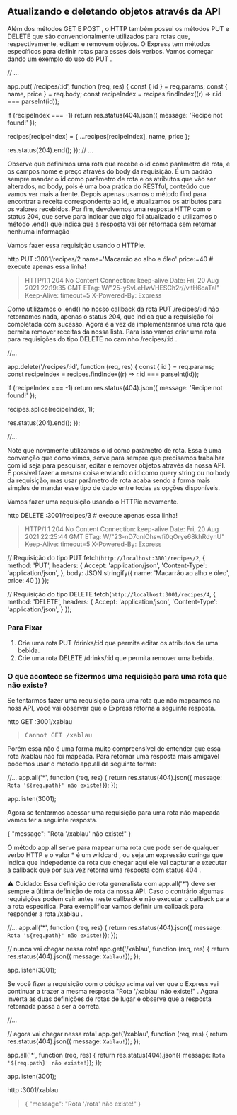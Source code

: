 ## Atualizando e deletando objetos através da API

Além dos métodos GET E POST , o HTTP também possui os métodos PUT e DELETE que são convencionalmente utilizados para rotas que, respectivamente, editam e removem objetos. O Express tem métodos específicos para definir rotas para esses dois verbos. Vamos começar dando um exemplo do uso do PUT .

// ...

app.put('/recipes/:id', function (req, res) {
  const { id } = req.params;
  const { name, price } = req.body;
  const recipeIndex = recipes.findIndex((r) => r.id === parseInt(id));

  if (recipeIndex === -1) return res.status(404).json({ message: 'Recipe not found!' });

  recipes[recipeIndex] = { ...recipes[recipeIndex], name, price };

  res.status(204).end();
});
// ...

Observe que definimos uma rota que recebe o id como parâmetro de rota, e os campos nome e preço através do body da requisição. É um padrão sempre mandar o id como parâmetro de rota e os atributos que vão ser alterados, no body, pois é uma boa prática do RESTful, conteúdo que vamos ver mais a frente. Depois apenas usamos o método find para encontrar a receita correspondente ao id, e atualizamos os atributos para os valores recebidos. Por fim, devolvemos uma resposta HTTP com o status 204, que serve para indicar que algo foi atualizado e utilizamos o método .end() que indica que a resposta vai ser retornada sem retornar nenhuma informação

Vamos fazer essa requisição usando o HTTPie.

http PUT :3001/recipes/2 name='Macarrão ao alho e óleo' price:=40 # execute apenas essa linha!
> HTTP/1.1 204 No Content
> Connection: keep-alive
> Date: Fri, 20 Aug 2021 22:19:35 GMT
> ETag: W/"25-ySvLeHwVHESCh2r//vitH6caTaI"
> Keep-Alive: timeout=5
> X-Powered-By: Express

Como utilizamos o .end() no nosso callback da rota PUT /recipes/:id não retornamos nada, apenas o status 204, que indica que a requisição foi completada com sucesso.
Agora é a vez de implementarmos uma rota que permita remover receitas da nossa lista. Para isso vamos criar uma rota para requisições do tipo DELETE no caminho /recipes/:id .

//...

app.delete('/recipes/:id', function (req, res) {
  const { id } = req.params;
  const recipeIndex = recipes.findIndex((r) => r.id === parseInt(id));

  if (recipeIndex === -1) return res.status(404).json({ message: 'Recipe not found!' });

  recipes.splice(recipeIndex, 1);

  res.status(204).end();
});

//...

Note que novamente utilizamos o id como parâmetro de rota. Essa é uma convenção que como vimos, serve para sempre que precisamos trabalhar com id seja para pesquisar, editar e remover objetos através da nossa API. É possível fazer a mesma coisa enviando o id como query string ou no body da requisição, mas usar parâmetro de rota acaba sendo a forma mais simples de mandar esse tipo de dado entre todas as opções disponíveis.

Vamos fazer uma requisição usando o HTTPie novamente.

http DELETE :3001/recipes/3 # execute apenas essa linha!
> HTTP/1.1 204 No Content
> Connection: keep-alive
> Date: Fri, 20 Aug 2021 22:25:44 GMT
> ETag: W/"23-nD7qnlOhswfi0qOrye68khRdynU"
> Keep-Alive: timeout=5
> X-Powered-By: Express

// Requisição do tipo PUT
fetch(`http://localhost:3001/recipes/2`, {
  method: 'PUT',
  headers: {
    Accept: 'application/json',
    'Content-Type': 'application/json',
  },
  body: JSON.stringify({
    name: 'Macarrão ao alho e óleo',
    price: 40
  })
});

// Requisição do tipo DELETE
fetch(`http://localhost:3001/recipes/4`, {
  method: 'DELETE',
  headers: {
    Accept: 'application/json',
    'Content-Type': 'application/json',
  }
});

### Para Fixar

1) Crie uma rota PUT /drinks/:id que permita editar os atributos de uma bebida.
2) Crie uma rota DELETE /drinks/:id que permita remover uma bebida.


### O que acontece se fizermos uma requisição para uma rota que não existe?

Se tentarmos fazer uma requisição para uma rota que não mapeamos na noss API, você vai observar que o Express retorna a seguinte resposta.

http GET :3001/xablau
> <!DOCTYPE html>
> <html lang="en">
> <head>
> <meta charset="utf-8">
> <title>Error</title>
> </head>
> <body>
> <pre>Cannot GET /xablau</pre>
> </body>
> </html>

Porém essa não é uma forma muito compreensível de entender que essa rota /xablau não foi mapeada. Para retornar uma resposta mais amigável podemos usar o método app.all da seguinte forma:

//...
app.all('*', function (req, res) {
    return res.status(404).json({ message: `Rota '${req.path}' não existe!`});
});

app.listen(3001);

Agora se tentarmos acessar uma requisição para uma rota não mapeada vamos ter a seguinte resposta.

{
    "message": "Rota '/xablau' não existe!"
}

O método app.all serve para mapear uma rota que pode ser de qualquer verbo HTTP e o valor * é um wildcard , ou seja um expressão coringa que indica que indepedente da rota que chegar aqui ele vai capturar e executar a callback que por sua vez retorna uma resposta com status 404 .

⚠️ Cuidado: Essa definição de rota generalista com app.all('*') deve ser sempre a última definição de rota da nossa API. Caso o contrário algumas requisições podem cair antes neste callback e não executar o callback para a rota específica. Para exemplificar vamos definir um callback para responder a rota /xablau .

//...
app.all('*', function (req, res) {
    return res.status(404).json({ message: `Rota '${req.path}' não existe!`});
});

// nunca vai chegar nessa rota!
app.get('/xablau', function (req, res) {
    return res.status(404).json({ message: `Xablau!`});
});

app.listen(3001);

Se você fizer a requisição com o código acima vai ver que o Express vai continuar a trazer a mesma resposta "Rota '/xablau' não existe!" . Agora inverta as duas definições de rotas de lugar e observe que a resposta retornada passa a ser a correta.

//...

// agora vai chegar nessa rota!
app.get('/xablau', function (req, res) {
    return res.status(404).json({ message: `Xablau!`});
});

app.all('*', function (req, res) {
    return res.status(404).json({ message: `Rota '${req.path}' não existe!`});
});

app.listen(3001);

http :3001/xablau
> {
>     "message": "Rota '/rota' não existe!"
> }